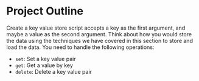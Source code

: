 
# Project Outline

Create a key value store script accepts a key as the first argument, and maybe a value as the second argument. Think about how you would store the data using the techniques we have covered in this section to store and load the data. You need to handle the following operations:

- `set`: Set a key value pair
- `get`: Get a value by key
- `delete`: Delete a key value pair
